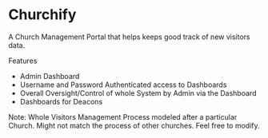 # Churchify

A Church Management Portal that helps keeps good track of new visitors data.

Features
- Admin Dashboard 
- Username and Password Authenticated access to Dashboards 
- Overall Oversight/Control of whole System by Admin via the Dashboard
- Dashboards for Deacons

Note: Whole Visitors Management Process modeled after a particular Church. Might not match the process of other churches. Feel free to modify. 


